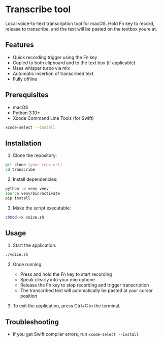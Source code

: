 # Transcribe tool

Local voice-to-text transcription tool for macOS. Hold Fn key to record, release to transcribe, and the text will be pasted on the textbox youre at.

## Features
- Quick recording trigger using the Fn key
- Copied to both clipboard and to the text box (if applicable)
- Uses whisper turbo via mlx
- Automatic insertion of transcribed text
- Fully offline

## Prerequisites
- macOS
- Python 3.10+
- Xcode Command Line Tools (for Swift)
```bash
xcode-select --install
```

## Installation
1. Clone the repository:
```bash
git clone [your-repo-url]
cd transcribe
```

2. Install dependencies:
```bash
python -m venv venv
source venv/bin/activate
pip install .
```

3. Make the script executable:
```bash
chmod +x voice.sh
```

## Usage
1. Start the application:
```bash
./voice.sh
```

2. Once running:
   - Press and hold the Fn key to start recording
   - Speak clearly into your microphone
   - Release the Fn key to stop recording and trigger transcription
   - The transcribed text will automatically be pasted at your cursor position

3. To exit the application, press Ctrl+C in the terminal.

## Troubleshooting
- If you get Swift compiler errors, run `xcode-select --install`
